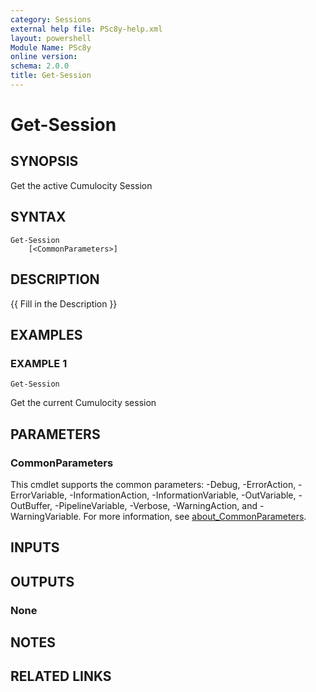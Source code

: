 ```yaml
---
category: Sessions
external help file: PSc8y-help.xml
layout: powershell
Module Name: PSc8y
online version:
schema: 2.0.0
title: Get-Session
---
```


# Get-Session

## SYNOPSIS
Get the active Cumulocity Session

## SYNTAX

```
Get-Session
	[<CommonParameters>]
```

## DESCRIPTION
{{ Fill in the Description }}

## EXAMPLES

### EXAMPLE 1
```
Get-Session
```

Get the current Cumulocity session

## PARAMETERS

### CommonParameters
This cmdlet supports the common parameters: -Debug, -ErrorAction, -ErrorVariable, -InformationAction, -InformationVariable, -OutVariable, -OutBuffer, -PipelineVariable, -Verbose, -WarningAction, and -WarningVariable. For more information, see [about_CommonParameters](http://go.microsoft.com/fwlink/?LinkID=113216).

## INPUTS

## OUTPUTS

### None
## NOTES

## RELATED LINKS
